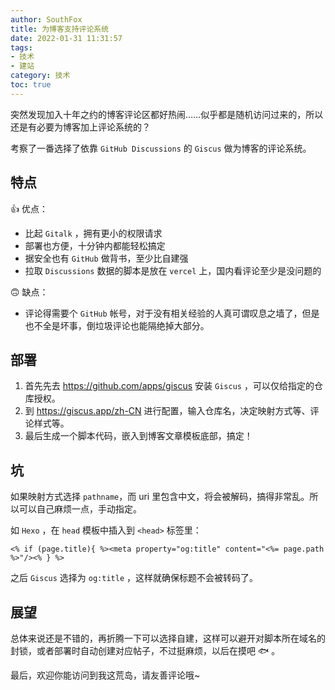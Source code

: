 ```yaml
---
author: SouthFox
title: 为博客支持评论系统
date: 2022-01-31 11:31:57
tags: 
- 技术
- 建站
category: 技术
toc: true
---
```


突然发现加入十年之约的博客评论区都好热闹……似乎都是随机访问过来的，所以还是有必要为博客加上评论系统的？

<!--more-->

考察了一番选择了依靠 `GitHub Discussions` 的 `Giscus` 做为博客的评论系统。

## 特点

👍 优点：

- 比起 `Gitalk` ，拥有更小的权限请求
- 部署也方便，十分钟内都能轻松搞定
- 据安全也有 `GitHub` 做背书，至少比自建强
- 拉取 `Discussions` 数据的脚本是放在 `vercel` 上，国内看评论至少是没问题的

🙃 缺点：

- 评论得需要个 `GitHub` 帐号，对于没有相关经验的人真可谓叹息之墙了，但是也不全是坏事，倒垃圾评论也能隔绝掉大部分。



## 部署

1. 首先先去 https://github.com/apps/giscus 安装 `Giscus` ，可以仅给指定的仓库授权。
2. 到 https://giscus.app/zh-CN 进行配置，输入仓库名，决定映射方式等、评论样式等。
3. 最后生成一个脚本代码，嵌入到博客文章模板底部，搞定！



## 坑

如果映射方式选择 `pathname`，而 uri 里包含中文，将会被解码，搞得非常乱。所以可以自己麻烦一点，手动指定。

如 `Hexo` ，在 `head` 模板中插入到 `<head>` 标签里：

```ejs
<% if (page.title){ %><meta property="og:title" content="<%= page.path %>"/><% } %>
```

之后 `Giscus` 选择为 `og:title` ，这样就确保标题不会被转码了。



## 展望

总体来说还是不错的，再折腾一下可以选择自建，这样可以避开对脚本所在域名的封锁，或者部署时自动创建对应帖子，不过挺麻烦，以后在摸吧 🐟 。

最后，欢迎你能访问到我这荒岛，请友善评论哦~

